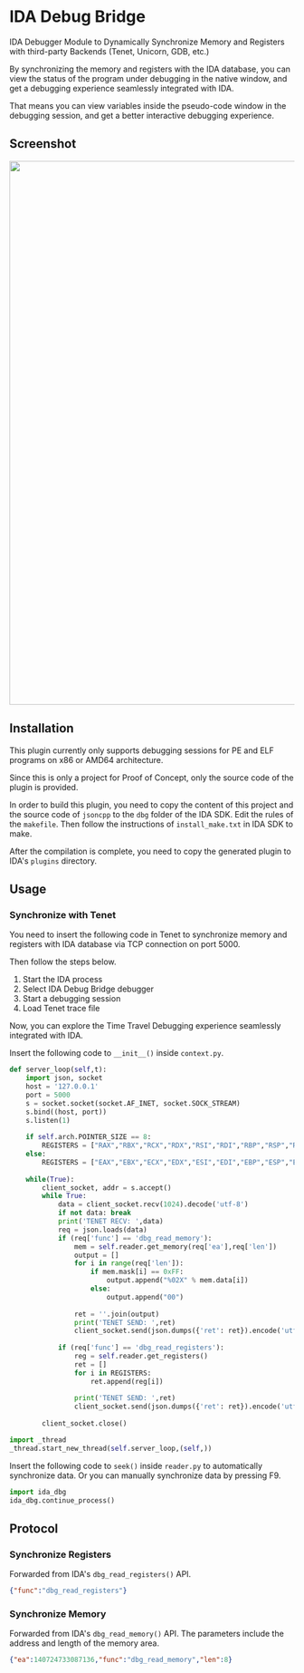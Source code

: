 # IDA Debug Bridge

IDA Debugger Module to Dynamically Synchronize Memory and Registers with third-party Backends (Tenet, Unicorn, GDB, etc.)

By synchronizing the memory and registers with the IDA database, you can view the status of the program under debugging in the native window, and get a debugging experience seamlessly integrated with IDA.

That means you can view variables inside the pseudo-code window in the debugging session, and get a better interactive debugging experience.

## Screenshot

<img width="960" src="https://user-images.githubusercontent.com/21212051/139926345-f979a0d9-a7ac-4ed7-a8ac-1a152a215b21.png">

## Installation

This plugin currently only supports debugging sessions for PE and ELF programs on x86 or AMD64 architecture.

Since this is only a project for Proof of Concept, only the source code of the plugin is provided.

In order to build this plugin, you need to copy the content of this project and the source code of `jsoncpp` to the `dbg` folder of the IDA SDK. Edit the rules of the `makefile`. Then follow the instructions of `install_make.txt` in IDA SDK to make.

After the compilation is complete, you need to copy the generated plugin to IDA's `plugins` directory.

## Usage

### Synchronize with Tenet

You need to insert the following code in Tenet to synchronize memory and registers with IDA database via TCP connection on port 5000.

Then follow the steps below.

1. Start the IDA process
2. Select IDA Debug Bridge debugger
3. Start a debugging session
4. Load Tenet trace file

Now, you can explore the Time Travel Debugging experience seamlessly integrated with IDA.

Insert the following code to `__init__()` inside `context.py`.

```python
def server_loop(self,t):
    import json, socket
    host = '127.0.0.1'
    port = 5000
    s = socket.socket(socket.AF_INET, socket.SOCK_STREAM)
    s.bind((host, port))
    s.listen(1)
    
    if self.arch.POINTER_SIZE == 8:
        REGISTERS = ["RAX","RBX","RCX","RDX","RSI","RDI","RBP","RSP","RIP","R8","R9","R10","R11","R12","R13","R14","R15"]
    else:
        REGISTERS = ["EAX","EBX","ECX","EDX","ESI","EDI","EBP","ESP","EIP"]
        
    while(True):
        client_socket, addr = s.accept()
        while True:
            data = client_socket.recv(1024).decode('utf-8')
            if not data: break
            print('TENET RECV: ',data)
            req = json.loads(data)
            if (req['func'] == 'dbg_read_memory'):
                mem = self.reader.get_memory(req['ea'],req['len'])
                output = []
                for i in range(req['len']):
                    if mem.mask[i] == 0xFF:
                        output.append("%02X" % mem.data[i])
                    else:
                        output.append("00")
                        
                ret = ''.join(output)
                print('TENET SEND: ',ret)
                client_socket.send(json.dumps({'ret': ret}).encode('utf-8'))
            
            if (req['func'] == 'dbg_read_registers'):
                reg = self.reader.get_registers()
                ret = []
                for i in REGISTERS:
                    ret.append(reg[i])
                    
                print('TENET SEND: ',ret)
                client_socket.send(json.dumps({'ret': ret}).encode('utf-8'))
                
        client_socket.close()

import _thread
_thread.start_new_thread(self.server_loop,(self,))
```

Insert the following code to `seek()` inside `reader.py` to automatically synchronize data. Or you can manually synchronize data by pressing F9.

```python
import ida_dbg
ida_dbg.continue_process()
```

## Protocol

### Synchronize Registers

Forwarded from IDA's `dbg_read_registers()` API.

```json
{"func":"dbg_read_registers"}
```

### Synchronize Memory

Forwarded from IDA's `dbg_read_memory()` API. The parameters include the address and length of the memory area.

```json
{"ea":140724733087136,"func":"dbg_read_memory","len":8}
```
